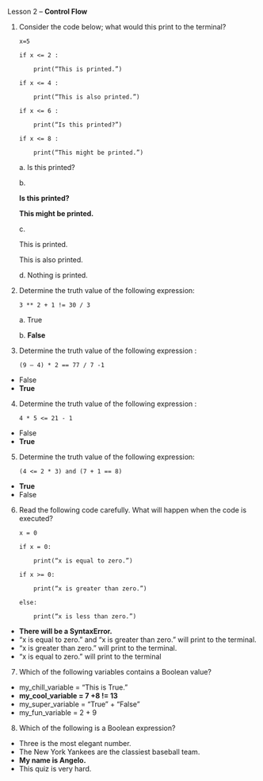 Lesson 2 – **Control Flow**

1.	Consider the code below; what would this print to the terminal?

		x=5

		if x <= 2 :
		
			print(“This is printed.”)
			
		if x <= 4 :
		
			print(“This is also printed.”)
			
		if x <= 6 :
		
			print(“Is this printed?”)
			
		if x <= 8 :
		
			print(“This might be printed.”)
		
	a.	Is this printed?
	
	b.	
	
	**Is this printed?**
		
	**This might be printed.**
		
	c.	
	
	This is printed.
	
	This is also printed.
		
	d.	Nothing is printed.
	
2.	Determine the truth value of the following expression:

		3 ** 2 + 1 != 30 / 3

	a.	True
	
	b.	**False**

3.	Determine the truth value of the following expression :

		(9 – 4) * 2 == 77 / 7 -1

-	False
-	**True**

4.	Determine the truth value of the following expression :

		4 * 5 <= 21 - 1

-	False
-	**True**

5.	Determine the truth value of the following expression:

		(4 <= 2 * 3) and (7 + 1 == 8)

-	**True**
-	False

6.	Read the following code carefully. What will happen when the code is executed?

		x = 0

		if x = 0:
	
			print(“x is equal to zero.”)

		if x >= 0:
	
			print(“x is greater than zero.”)

		else:
	
			print(“x is less than zero.”)

-	**There will be a SyntaxError.**
-	“x is equal to zero.” and “x is greater than zero.” will print to the terminal.
-	“x is greater than zero.” will print to the terminal.
-	“x is equal to zero.” will print to the terminal
7.	Which of the following variables contains a Boolean value?
- my_chill_variable = “This is True.”
- **my_cool_variable = 7 +8 != 13**
- my_super_variable = “True” + “False”
- my_fun_variable = 2 + 9
8.  Which of the following is a Boolean expression?
- Three is the most elegant number.
- The New York Yankees are the classiest baseball team.
- **My name is Angelo.**
- This quiz is very hard.

